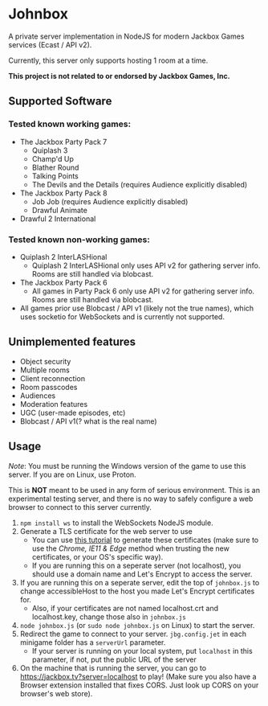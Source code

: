 # Johnbox

A private server implementation in NodeJS for modern Jackbox Games services (Ecast / API v2).

Currently, this server only supports hosting 1 room at a time.

**This project is not related to or endorsed by Jackbox Games, Inc.**

## Supported Software

### Tested known working games:

* The Jackbox Party Pack 7
    * Quiplash 3
    * Champ'd Up
    * Blather Round
    * Talking Points
    * The Devils and the Details (requires Audience explicitly disabled)
* The Jackbox Party Pack 8
    * Job Job (requires Audience explicitly disabled)
    * Drawful Animate
* Drawful 2 International

### Tested known non-working games:

* Quiplash 2 InterLASHional
    * Quiplash 2 InterLASHional only uses API v2 for gathering server info. Rooms are still handled via blobcast.
* The Jackbox Party Pack 6
    * All games in Party Pack 6 only use API v2 for gathering server info. Rooms are still handled via blobcast.
* All games prior use Blobcast / API v1 (likely not the true names), which uses socketio for WebSockets and is currently not supported. 

## Unimplemented features

* Object security
* Multiple rooms
* Client reconnection
* Room passcodes
* Audiences
* Moderation features
* UGC (user-made episodes, etc)
* Blobcast / API v1(? what is the real name)

## Usage

*Note*: You must be running the Windows version of the game to use this server. If you are on Linux, use Proton.

This is **NOT** meant to be used in any form of serious environment. This is an experimental testing server, and there is no way to safely configure a web browser to connect to this server currently.

1. `npm install ws` to install the WebSockets NodeJS module.
2. Generate a TLS certificate for the web server to use
   * You can use [this tutorial](https://gist.github.com/cecilemuller/9492b848eb8fe46d462abeb26656c4f8) to generate these certificates (make sure to use the *Chrome, IE11 & Edge* method when trusting the new certificates, or your OS's specific way).
   * If you are running this on a seperate server (not localhost), you should use a domain name and Let's Encrypt to access the server.
3. If you are running this on a seperate server, edit the top of `johnbox.js` to change accessibleHost to the host you made Let's Encrypt certificates for.
   * Also, if your certificates are not named localhost.crt and localhost.key, change those also in `johnbox.js`
5. `node johnbox.js` (or `sudo node johnbox.js` on Linux) to start the server.
6. Redirect the game to connect to your server. `jbg.config.jet` in each minigame folder has a `serverUrl` parameter.
   * If your server is running on your local system, put `localhost` in this parameter, if not, put the public URL of the server
8. On the machine that is running the server, you can go to https://jackbox.tv?server=localhost to play! (Make sure you also have a Browser extension installed that fixes CORS. Just look up CORS on your browser's web store).
